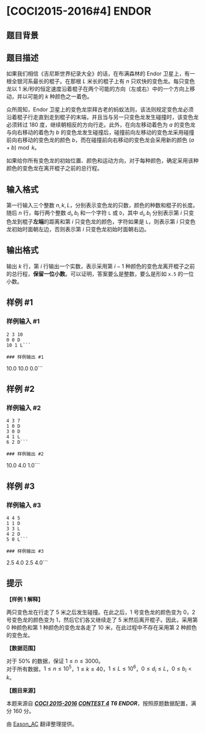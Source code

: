 # [COCI2015-2016#4] ENDOR

## 题目背景



## 题目描述

如果我们相信《吉尼斯世界纪录大全》的话，在布满森林的 Endor 卫星上，有一根全银河系最长的棍子。在那根 $L$ 米长的棍子上有 $n$ 只欢快的变色龙。每只变色龙以 $1$ 米/秒的恒定速度沿着棍子在两个可能的方向（左或右）中的一个方向上移动，并以可能的 $k$ 种颜色之一着色。

众所周知，Endor 卫星上的变色龙崇拜古老的蚂蚁法则，该法则规定变色龙必须沿着棍子行走直到走到棍子的末端，并且当与另一只变色龙发生碰撞时，该变色龙必须转过 $180$ 度，继续朝相反的方向行走。此外，在向左移动着色为 $a$ 的变色龙与向右移动的着色为 $b$ 的变色龙发生碰撞后，碰撞前向左移动的变色龙采用碰撞前向右移动的变色龙的颜色 $b$，而在碰撞前向右移动的变色龙会采用新的颜色 $(a+b)\bmod k$。

如果给你所有变色龙的初始位置、颜色和运动方向，对于每种颜色，确定采用该种颜色的变色龙在离开棍子之前的总行程。

## 输入格式

第一行输入三个整数 $n,k,L$，分别表示变色龙的只数，颜色的种数和棍子的长度。  
随后 $n$ 行，每行两个整数 $d_i,b_i$ 和一个字符 `L` 或 `D`，其中 $d_i,b_i$ 分别表示第 $i$ 只变色龙到棍子**左端**的距离和第 $i$ 只变色龙的颜色，字符如果是 `L`，则表示第 $i$ 只变色龙初始时面朝左边，否则表示第 $i$ 只变色龙初始时面朝右边。

## 输出格式

输出 $k$ 行，第 $i$ 行输出一个实数，表示采用第 $i-1$ 种颜色的变色龙离开棍子之前的总行程，**保留一位小数**。可以证明，答案要么是整数，要么是形如 $\texttt{x.5}$ 的一位小数。

## 样例 #1

### 样例输入 #1
```
2 3 10
0 0 D
10 1 L```

### 样例输出 #1

```
10.0
10.0
0.0```

## 样例 #2

### 样例输入 #2
```
4 3 7
1 0 D
3 0 D
4 1 L
6 2 D```

### 样例输出 #2

```
10.0
4.0
1.0```

## 样例 #3

### 样例输入 #3
```
4 4 5
1 1 D
3 3 L
4 2 D
5 0 L```

### 样例输出 #3

```
2.5
4.0
2.5
4.0```

## 提示

**【样例 1 解释】**

两只变色龙在行走了 $5$ 米之后发生碰撞。在此之后，$1$ 号变色龙的颜色变为 $0$，$2$ 号变色龙的颜色变为 $1$，然后它们各又继续走了 $5$ 米然后离开棍子。因此，采用第 $0$ 种颜色和第 $1$ 种颜色的变色龙各走了 $10$ 米，在此过程中不存在采用第 $2$ 种颜色的变色龙。

**【数据范围】**

对于 $50\%$ 的数据，保证 $1\leqslant n\leqslant 3000$。  
对于所有数据，$1\leqslant n\leqslant 10^5$，$1\leqslant k\leqslant 40$，$1\leqslant L\leqslant 10^6$，$0\leqslant d_i\leqslant L$，$0\leqslant b_i<k$。

**【题目来源】**

本题来源自 **_[COCI 2015-2016](https://hsin.hr/coci/archive/2015_2016/) [CONTEST 4](https://hsin.hr/coci/archive/2015_2016/contest4_tasks.pdf) T6 ENDOR_**，按照原题数据配置，满分 $160$ 分。

由 [Eason_AC](https://www.luogu.com.cn/user/112917) 翻译整理提供。
